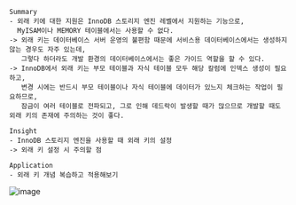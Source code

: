 


```
Summary
- 외래 키에 대한 지원은 InnoDB 스토리지 엔진 레벨에서 지원하는 기능으로,
  MyISAM이나 MEMORY 테이블에서는 사용할 수 없다.
-> 외래 키는 데이터베이스 서버 운영의 불편함 때문에 서비스용 데이터베이스에서는 생성하지 않는 경우도 자주 있는데,
   그렇다 하더라도 개발 환경의 데이터베이스에서는 좋은 가이드 역할을 할 수 있다.
-> InnoDB에서 외래 키는 부모 테이블과 자식 테이블 모두 해당 칼럼에 인덱스 생성이 필요하고,
   변경 시에는 반드시 부모 테이블이나 자식 테이블에 데이터가 있느지 체크하는 작업이 필요하므로,
   잠금이 여러 테이블로 전파되고, 그로 인해 데드락이 발생할 때가 많으므로 개발할 때도 외래 키의 존재에 주의하는 것이 좋다.

Insight
- InnoDB 스토리지 엔진을 사용할 때 외래 키의 설정
-> 외래 키 설정 시 주의할 점

Application
- 외래 키 개념 복습하고 적용해보기
```

![image](https://github.com/LeeJaeYun7/real-mysql/assets/134198681/b1b41dfd-58ec-4bb5-bcc5-6fb2ba178cad)
